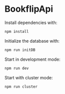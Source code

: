 # BookflipApi

Install dependencies with:

```sh
npm install
```

Initialize the database with:
```sh
npm run initDB
```


Start in development mode:

```sh
npm run dev
```
Start with cluster mode:

```sh
npm run cluster
```